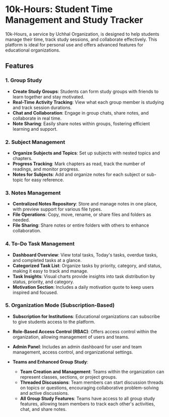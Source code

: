 # 10k-Hours: Student Time Management and Study Tracker

10k-Hours, a service by Uchhal Organization, is designed to help students manage their time, track study sessions, and collaborate effectively. This platform is ideal for personal use and offers advanced features for educational organizations.

## Features

### 1. Group Study

- **Create Study Groups**: Students can form study groups with friends to learn together and stay motivated.
- **Real-Time Activity Tracking**: View what each group member is studying and track session durations.
- **Chat and Collaboration**: Engage in group chats, share notes, and collaborate in real time.
- **Note Sharing**: Easily share notes within groups, fostering efficient learning and support.

### 2. Subject Management

- **Organize Subjects and Topics**: Set up subjects with nested topics and chapters.
- **Progress Tracking**: Mark chapters as read, track the number of readings, and monitor progress.
- **Notes for Subjects**: Add and organize notes for each subject or sub-topic for easy reference.

### 3. Notes Management

- **Centralized Notes Repository**: Store and manage notes in one place, with preview support for various file types.
- **File Operations**: Copy, move, rename, or share files and folders as needed.
- **File Sharing**: Share notes or entire folders with others to enhance collaboration.

### 4. To-Do Task Management

- **Dashboard Overview**: View total tasks, Today&apos;s tasks, overdue tasks, and completed tasks at a glance.
- **Categorized Task List**: Organize tasks by priority, category, and status, making it easy to track and manage.
- **Task Insights**: Visual charts provide insights into task distribution by status, priority, and category.
- **Motivation Section**: Includes a daily motivation quote to keep users inspired and focused.

### 5. Organization Mode (Subscription-Based)

- **Subscription for Institutions**: Educational organizations can subscribe to give students access to the platform.
- **Role-Based Access Control (RBAC)**: Offers access control within the organization, allowing management of users and teams.
- **Admin Panel**: Includes an admin dashboard for user and team management, access control, and organizational settings.

- **Teams and Enhanced Group Study**:
  - **Team Creation and Management**: Teams within the organization can represent classes, sections, or project groups.
  - **Threaded Discussions**: Team members can start discussion threads on topics or questions, encouraging collaborative problem-solving and active discussions.
  - **All Group Study Features**: Teams have access to all group study features, allowing team members to track each other's activities, chat, and share notes.
